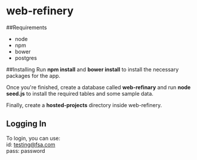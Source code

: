 # web-refinery

##Requirements
- node
- npm
- bower
- postgres


##Installing
Run __npm install__ and __bower install__ to install the necessary packages for the app. 

Once you're finished, create a database called __web-refinary__ and run __node seed.js__ to install the required tables and some sample data. 

Finally, create a __hosted-projects__ directory inside web-refinery.

## Logging In

To login, you can use:  
 id: testing@fsa.com  
 pass: password
